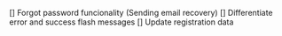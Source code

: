 [] Forgot password funcionality (Sending email recovery)
[] Differentiate error and success flash messages
[] Update registration data